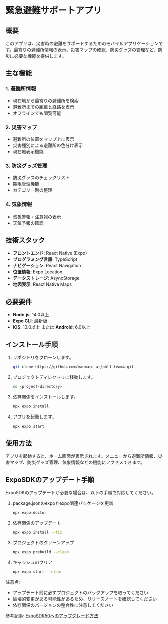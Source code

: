 # 緊急避難サポートアプリ

## 概要
このアプリは、災害時の避難をサポートするためのモバイルアプリケーションです。最寄りの避難所情報の表示、災害マップの確認、防災グッズの管理など、防災に必要な機能を提供します。

## 主な機能

### 1. 避難所情報
- 現在地から最寄りの避難所を検索
- 避難所までの距離と経路を表示
- オフラインでも閲覧可能

### 2. 災害マップ
- 避難所の位置をマップ上に表示
- 災害種別による避難所の色分け表示
- 現在地表示機能

### 3. 防災グッズ管理
- 防災グッズのチェックリスト
- 期限管理機能
- カテゴリー別の整理

### 4. 気象情報
- 気象警報・注意報の表示
- 天気予報の確認

## 技術スタック
- **フロントエンド**: React Native (Expo)
- **プログラミング言語**: TypeScript
- **ナビゲーション**: React Navigation
- **位置情報**: Expo Location
- **データストレージ**: AsyncStorage
- **地図表示**: React Native Maps

## 必要要件
- **Node.js**: 14.0以上
- **Expo CLI**: 最新版
- **iOS**: 13.0以上 または **Android**: 6.0以上

## インストール手順
1. リポジトリをクローンします。
   ```bash
   git clone https://github.com/manmaru-ai/pbl1-team4.git
   ```
2. プロジェクトディレクトリに移動します。
   ```bash
   cd <project-directory>
   ```
3. 依存関係をインストールします。
   ```bash
   npx expo install
   ```
4. アプリを起動します。
   ```bash
   npx expo start
   ```

## 使用方法
アプリを起動すると、ホーム画面が表示されます。メニューから避難所情報、災害マップ、防災グッズ管理、気象情報などの機能にアクセスできます。

## ExpoSDKのアップデート手順

ExpoSDKのアップデートが必要な場合は、以下の手順で対応してください。

1. package.jsonのexpoとexpo関連パッケージを更新
   ```bash
   npx expo-doctor
   ```

2. 依存関係のアップデート
   ```bash
   npx expo install --fix
   ```

3. プロジェクトのクリーンアップ
   ```bash
   npx expo prebuild --clean
   ```

4. キャッシュのクリア
   ```bash
   npx expo start --clear
   ```

注意点:
- アップデート前に必ずプロジェクトのバックアップを取ってください
- 破壊的変更がある可能性があるため、リリースノートを確認してください
- 依存関係のバージョンの整合性に注意してください

参考記事: [ExpoSDK50へのアップグレード方法](https://zenn.dev/ryuu/articles/upgrade-exposdk-50)
